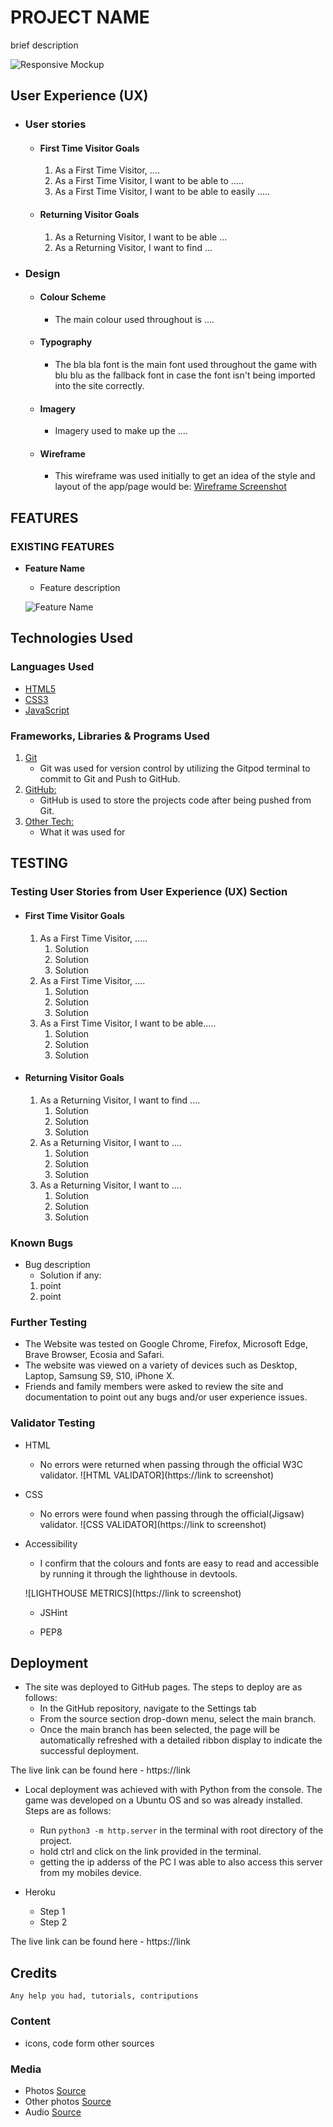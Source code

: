 # PROJECT NAME

brief description

![Responsive Mockup]()

## User Experience (UX)

- ### User stories

  - #### First Time Visitor Goals

    1. As a First Time Visitor, ....
    2. As a First Time Visitor, I want to be able to .....
    3. As a First Time Visitor, I want to be able to easily .....

  - #### Returning Visitor Goals

    1. As a Returning Visitor, I want to be able ...
    2. As a Returning Visitor, I want to find ...

- ### Design
  - #### Colour Scheme
    - The main colour used throughout is ....
  - #### Typography
    - The bla bla font is the main font used throughout the game with blu blu as the fallback font in case the font isn't being imported into the site correctly. 
  - #### Imagery
    - Imagery used to make up the ....
  - #### Wireframe
    - This wireframe was used initially to get an idea of the style and layout of the app/page would be:
      [Wireframe Screenshot]()

## FEATURES

### EXISTING FEATURES

- **Feature Name**

  - Feature description

  ![Feature Name]()


## Technologies Used

### Languages Used

- [HTML5](https://en.wikipedia.org/wiki/HTML5)
- [CSS3](https://en.wikipedia.org/wiki/Cascading_Style_Sheets)
- [JavaScript](https://en.wikipedia.org/wiki/JavaScript)

### Frameworks, Libraries & Programs Used

1. [Git](https://git-scm.com/)
   - Git was used for version control by utilizing the Gitpod terminal to commit to Git and Push to GitHub.
1. [GitHub:](https://github.com/)
   - GitHub is used to store the projects code after being pushed from Git.
1. [Other Tech:](https://link)
   - What it was used for

## TESTING

### Testing User Stories from User Experience (UX) Section

- #### First Time Visitor Goals

  1. As a First Time Visitor, .....
     1. Solution
     2. Solution
     3. Solution
  2. As a First Time Visitor, ....
     1. Solution
     2. Solution
     3. Solution
  3. As a First Time Visitor, I want to be able.....
     1. Solution
     2. Solution
     3. Solution

- #### Returning Visitor Goals

  1. As a Returning Visitor, I want to find ....
     1. Solution
     2. Solution
     3. Solution
  2. As a Returning Visitor, I want to ....
      1. Solution
     2. Solution
     3. Solution
  3. As a Returning Visitor, I want to ....
     1. Solution
     2. Solution
     3. Solution

### Known Bugs

- Bug description
  - Solution if any:
  1. point
  2. point

### Further Testing

- The Website was tested on Google Chrome, Firefox, Microsoft Edge, Brave Browser, Ecosia and Safari.
- The website was viewed on a variety of devices such as Desktop, Laptop, Samsung S9, S10, iPhone X.
- Friends and family members were asked to review the site and documentation to point out any bugs and/or user experience issues.

### Validator Testing

- HTML
  - No errors were returned when passing through the official W3C validator.
    ![HTML VALIDATOR](https://link to screenshot)
- CSS
  - No errors were found when passing through the official(Jigsaw) validator.
    ![CSS VALIDATOR](https://link to screenshot)
- Accessibility

  - I confirm that the colours and fonts are easy to read and accessible by running it through the lighthouse in devtools.

  ![LIGHTHOUSE METRICS](https://link to screenshot)
  
  - JSHint

  - PEP8

## Deployment

- The site was deployed to GitHub pages. The steps to deploy are as follows:
  - In the GitHub repository, navigate to the Settings tab
  - From the source section drop-down menu, select the main branch.
  - Once the main branch has been selected, the page will be automatically refreshed with a detailed ribbon display to indicate the successful deployment.

The live link can be found here - https://link

- Local deployment was achieved with with Python from the console. The game was developed on a Ubuntu OS and so was already installed. Steps are as follows:
  - Run `python3 -m http.server` in the terminal with root directory of the project.
  - hold ctrl and click on the link provided in the terminal.
  - getting the ip adderss of the PC I was able to also access this server from my mobiles device.

- Heroku
    - Step 1
    - Step 2

The live link can be found here - https://link

## Credits
    Any help you had, tutorials, contriputions

### Content

- icons, code form other sources

### Media

- Photos [Source](https://link)
- Other photos [Source](https://link)
- Audio [Source](https://link)

